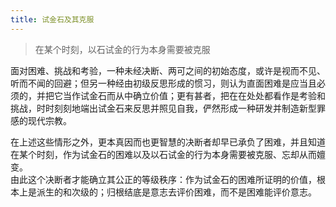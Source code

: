 ```yaml
---
title: 试金石及其克服
---
```


> 在某个时刻，以石试金的行为本身需要被克服<!--more-->

面对困难、挑战和考验，一种未经决断、两可之间的初始态度，或许是视而不见、听而不闻的回避；但另一种经由初级反思形成的惯习，则认为直面困难是应当且必须的，并把它当作试金石而从中确立价值；更有甚者，把在在处处都看作是考验和挑战，时时刻刻地端出试金石来反思并照见自我，俨然形成一种研发并制造新型罪感的现代宗教。

在上述这些情形之外，更本真因而也更智慧的决断者却早已承负了困难，并且知道在某个时刻，作为试金石的困难以及以石试金的行为本身需要被克服、忘却从而嬗变。  
由此这个决断者才能确立其公正的等级秩序：作为试金石的困难所证明的价值，根本上是派生的和次级的；归根结底是意志去评价困难，而不是困难能评价意志。
